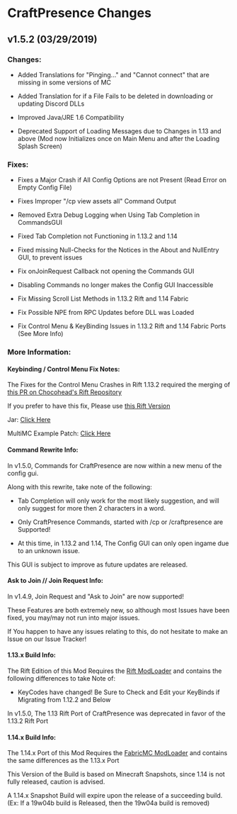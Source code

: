 # CraftPresence Changes

## v1.5.2 (03/29/2019)

### Changes:

* Added Translations for "Pinging..." and "Cannot connect" that are missing in some versions of MC

* Added Translation for if a File Fails to be deleted in downloading or updating Discord DLLs

* Improved Java/JRE 1.6 Compatibility

* Deprecated Support of Loading Messages due to Changes in 1.13 and above (Mod now Initializes once on Main Menu and after the Loading Splash Screen)

### Fixes:

* Fixes a Major Crash if All Config Options are not Present (Read Error on Empty Config File)

* Fixes Improper "/cp view assets all" Command Output

* Removed Extra Debug Logging when Using Tab Completion in CommandsGUI

* Fixed Tab Completion not Functioning in 1.13.2 and 1.14

* Fixed missing Null-Checks for the Notices in the About and NullEntry GUI, to prevent issues

* Fix onJoinRequest Callback not opening the Commands GUI

* Disabling Commands no longer makes the Config GUI Inaccessible

* Fix Missing Scroll List Methods in 1.13.2 Rift and 1.14 Fabric

* Fix Possible NPE from RPC Updates before DLL was Loaded

* Fix Control Menu & KeyBinding Issues in 1.13.2 Rift and 1.14 Fabric Ports (See More Info)

### More Information:

#### Keybinding / Control Menu Fix Notes:

The Fixes for the Control Menu Crashes in Rift 1.13.2 required the merging of [this PR on Chocohead's Rift Repository](https://github.com/Chocohead/Rift/pull/11)

If you prefer to have this fix, Please use [this Rift Version](https://www.jitpack.io/#CDAGaming/Rift/jitpack-0a2217b941-1)

Jar: [Click Here](https://www.jitpack.io/com/github/CDAGaming/Rift/jitpack-0a2217b941-1/Rift-jitpack-0a2217b941-1.jar)

MultiMC Example Patch: [Click Here](https://gist.github.com/CDAGaming/ba84849826e96b69b829b7453e459edf)

#### Command Rewrite Info:

In v1.5.0, Commands for CraftPresence are now within a new menu of the config gui.

Along with this rewrite, take note of the following:

* Tab Completion will only work for the most likely suggestion, and will only suggest for more then 2 characters in a word.

* Only CraftPresence Commands, started with /cp or /craftpresence are Supported!

* At this time, in 1.13.2 and 1.14, The Config GUI can only open ingame due to an unknown issue.

This GUI is subject to improve as future updates are released.

#### Ask to Join // Join Request Info:

In v1.4.9, Join Request and "Ask to Join" are now supported!

These Features are both extremely new, so although most Issues have been fixed, you may/may not run into major issues.

If You happen to have any issues relating to this, do not hesitate to make an Issue on our Issue Tracker!

#### 1.13.x Build Info:

The Rift Edition of this Mod Requires the [Rift ModLoader](https://minecraft.curseforge.com/projects/rift) and contains the following differences to take Note of:

* KeyCodes have changed! Be Sure to Check and Edit your KeyBinds if Migrating from 1.12.2 and Below

In v1.5.0, The 1.13 Rift Port of CraftPresence was deprecated in favor of the 1.13.2 Rift Port

#### 1.14.x Build Info:

The 1.14.x Port of this Mod Requires the [FabricMC ModLoader](https://minecraft.curseforge.com/projects/fabric) and contains the same differences as the 1.13.x Port

This Version of the Build is based on Minecraft Snapshots, since 1.14 is not fully released, caution is advised.

A 1.14.x Snapshot Build will expire upon the release of a succeeding build. (Ex: If a 19w04b build is Released, then the 19w04a build is removed)
